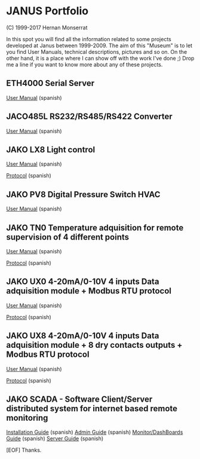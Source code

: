 # JANUS Portfolio
(C) 1999-2017 Hernan Monserrat

In this spot you will find all the information related to some projects developed at Janus between 1999-2009.
The aim of this "Museum" is to let you find User Manuals, technical descriptions, pictures and so on.
On the other hand, it is a place where I can show off with the work I've done ;)
Drop me a line if you want to know more about any of these projects.


## ETH4000 Serial Server

[User Manual](../master/docs/131-0420.pdf) (spanish)

## JACO485L RS232/RS485/RS422 Converter

[User Manual](../master/docs/131-0560.pdf) (spanish)

## JAKO LX8 Light control

[User Manual](../master/docs/131-0580-LX8.pdf) (spanish)

[Protocol](../master/docs/131-0580-LX8-01.pdf) (spanish)

## JAKO PV8 Digital Pressure Switch HVAC 

[User Manual](../master/docs/131-0580-PV8.pdf) (spanish)

## JAKO TN0 Temperature adquisition for remote supervision of 4 different points

[User Manual](../master/docs/131-0580-TN0.pdf) (spanish)

[Protocol](../master/docs/131-0580-TN0-01.pdf) (spanish)

## JAKO UX0 4-20mA/0-10V 4 inputs Data adquisition module + Modbus RTU protocol

[User Manual](../master/docs/131-0580-UX0.pdf) (spanish)

[Protocol](../master/docs/131-0580-UX0-01v2.pdf) (spanish)

## JAKO UX8 4-20mA/0-10V 4 inputs Data adquisition module + 8 dry contacts outputs + Modbus RTU protocol

[User Manual](../master/docs/131-0580-UX8.pdf) (spanish)

[Protocol](../master/docs/131-0580-UX8-01.pdf) (spanish)

## JAKO SCADA - Software Client/Server distributed system for internet based remote monitoring

[Installation Guide](../master/docs/150-0640.pdf) (spanish)
[Admin Guide](../master/docs/150-0641.pdf) (spanish)
[Monitor/DashBoards Guide](../master/docs/150-0642.pdf) (spanish)
[Server Guide](../master/docs/150-0643.pdf) (spanish)



[EOF] Thanks.

